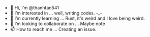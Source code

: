 - 👋 Hi, I’m @thanhtan541
- 👀 I’m interested in ... well, writing codes. -_-
- 🌱 I’m currently learning ... Rust, it's weird and I love being weird.
- 💞️ I’m looking to collaborate on ... Maybe note
- 📫 How to reach me ... Creating an issue.

<!---
thanhtan541/thanhtan541 is a ✨ special ✨ repository because its `README.md` (this file) appears on your GitHub profile.
You can click the Preview link to take a look at your changes.
--->

